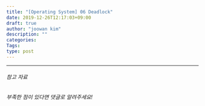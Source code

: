 ```yaml
---
title: "[Operating System] 06 Deadlock"
date: 2019-12-26T12:17:03+09:00
draft: true
author: "joowan kim"
description: ""
categories: 
Tags: 
type: post
---
```




---
###### 참고 자료

*부족한 점이 있다면 댓글로 알려주세요!*
